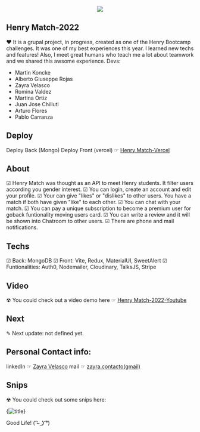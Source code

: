 <p align='center'>
<img src="https://readme-typing-svg.herokuapp.com?color=CAC8F8&background=1C1C1D&size=25&center=true&vCenter=true&width=433&height=75&lines=Hi+it's+Zay;Soft+dev+&+Admin+manager;it+is+Henry+Match;a+group+full+stack+project;for+Henry+Bootcamp;enojy+it!">
</p>

## Henry Match-2022
❤ It is a grupal project, in progress, created as one of the Henry Bootcamp challenges. It was one of my best experiences this year. I learned new techs and features! Also, I meet great humans who teach me a lot about teamwork and we shared this awsome experience.
Devs:
- Martin Koncke
- Alberto Giuseppe Rojas
- Zayra Velasco 
- Romina Valdez
- Martina Ortiz
- Juan Jose Chilluti
- Arturo Flores
- Pablo Carranza

## Deploy
Deploy Back (Mongo) 
Deploy Front (vercel) ☞ <a href="https://henry-front.vercel.app/">Henry Match-Vercel</a>

## About
☑ Henry Match was thought as an API to meet Henry students. It filter users according you gender interest. 
☑ You can login, create an account and edit your profile.
☑ Your can give "likes" or "dislikes" to other users. You have a match if both have given "like" to each other.
☑ You can chat with your match.
☑ You can pay a unique subscription to become a premium user for goback funtionality moving users card.
☑ You can write a review and it will be shown into Chatroom to other users.
☑ There are phone and mail notifications.

## Techs
☑ Back: MongoDB
☑ Front: Vite, Redux, MaterialUI, SweetAlert
☑ Funtionalities: Auth0, Nodemailer, Cloudinary, TalksJS, Stripe

## Video
☢ You could check out a video demo here ☞ <a href="https://youtu.be/2sNoYym5944"> Henry Match-2022-Youtube </a>


## Next
✎ Next update: not defined yet.

## Personal Contact info:
linkedIn ☞ <a href="https://www.linkedin.com/in/zayra-velasco">Zayra Velasco</a>
mail ☞ <a href="mailto:zayra.contacto@gmail.com">zayra.contacto(gmail)</a>

## Snips
☢ You could check out some snips here:

{![title](https://url)}

Good Life! ( ͡~ ͜ʖ ͡°)
